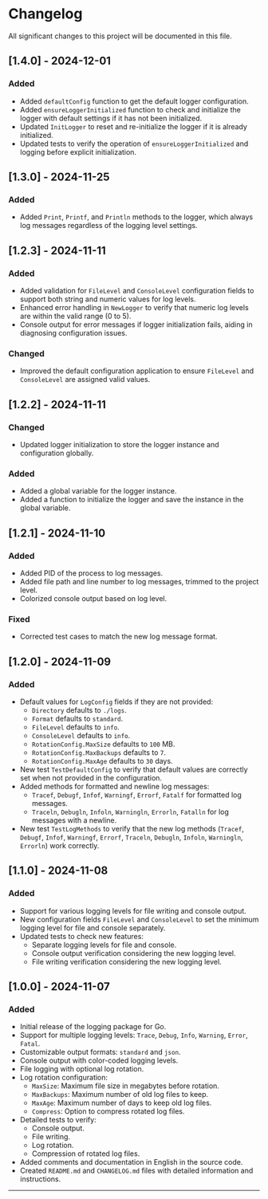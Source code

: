 # Changelog

All significant changes to this project will be documented in this file.

## [1.4.0] - 2024-12-01

### Added
- Added `defaultConfig` function to get the default logger configuration.
- Added `ensureLoggerInitialized` function to check and initialize the logger with default settings if it has not been initialized.
- Updated `InitLogger` to reset and re-initialize the logger if it is already initialized.
- Updated tests to verify the operation of `ensureLoggerInitialized` and logging before explicit initialization.

## [1.3.0] - 2024-11-25

### Added
- Added `Print`, `Printf`, and `Println` methods to the logger, which always log messages regardless of the logging level settings.

## [1.2.3] - 2024-11-11

### Added

- Added validation for `FileLevel` and `ConsoleLevel` configuration fields to support both string and numeric values for log levels.
- Enhanced error handling in `NewLogger` to verify that numeric log levels are within the valid range (0 to 5).
- Console output for error messages if logger initialization fails, aiding in diagnosing configuration issues.

### Changed

- Improved the default configuration application to ensure `FileLevel` and `ConsoleLevel` are assigned valid values.

## [1.2.2] - 2024-11-11

### Changed

- Updated logger initialization to store the logger instance and configuration globally.

### Added

- Added a global variable for the logger instance.
- Added a function to initialize the logger and save the instance in the global variable.

## [1.2.1] - 2024-11-10

### Added

- Added PID of the process to log messages.
- Added file path and line number to log messages, trimmed to the project level.
- Colorized console output based on log level.

### Fixed

- Corrected test cases to match the new log message format.

## [1.2.0] - 2024-11-09

### Added

- Default values for `LogConfig` fields if they are not provided:
  - `Directory` defaults to `./logs`.
  - `Format` defaults to `standard`.
  - `FileLevel` defaults to `info`.
  - `ConsoleLevel` defaults to `info`.
  - `RotationConfig.MaxSize` defaults to `100` MB.
  - `RotationConfig.MaxBackups` defaults to `7`.
  - `RotationConfig.MaxAge` defaults to `30` days.
- New test `TestDefaultConfig` to verify that default values are correctly set when not provided in the configuration.
- Added methods for formatted and newline log messages:
  - `Tracef`, `Debugf`, `Infof`, `Warningf`, `Errorf`, `Fatalf` for formatted log messages.
  - `Traceln`, `Debugln`, `Infoln`, `Warningln`, `Errorln`, `Fatalln` for log messages with a newline.
- New test `TestLogMethods` to verify that the new log methods (`Tracef`, `Debugf`, `Infof`, `Warningf`, `Errorf`, `Traceln`, `Debugln`, `Infoln`, `Warningln`, `Errorln`) work correctly.

## [1.1.0] - 2024-11-08

### Added

- Support for various logging levels for file writing and console output.
- New configuration fields `FileLevel` and `ConsoleLevel` to set the minimum logging level for file and console separately.
- Updated tests to check new features:
  - Separate logging levels for file and console.
  - Console output verification considering the new logging level.
  - File writing verification considering the new logging level.

## [1.0.0] - 2024-11-07

### Added

- Initial release of the logging package for Go.
- Support for multiple logging levels: `Trace`, `Debug`, `Info`, `Warning`, `Error`, `Fatal`.
- Customizable output formats: `standard` and `json`.
- Console output with color-coded logging levels.
- File logging with optional log rotation.
- Log rotation configuration:
  - `MaxSize`: Maximum file size in megabytes before rotation.
  - `MaxBackups`: Maximum number of old log files to keep.
  - `MaxAge`: Maximum number of days to keep old log files.
  - `Compress`: Option to compress rotated log files.
- Detailed tests to verify:
  - Console output.
  - File writing.
  - Log rotation.
  - Compression of rotated log files.
- Added comments and documentation in English in the source code.
- Created `README.md` and `CHANGELOG.md` files with detailed information and instructions.

---